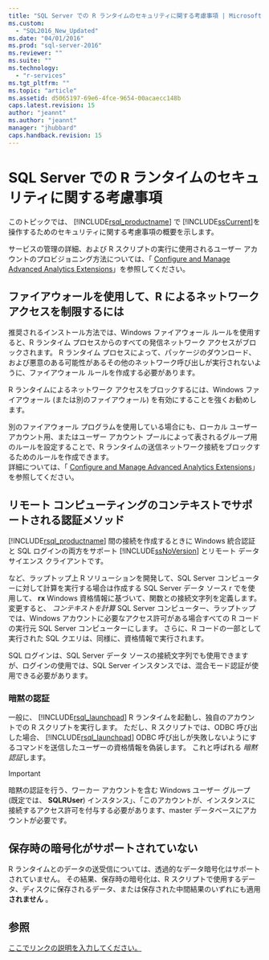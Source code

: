 ```yaml
---
title: "SQL Server での R ランタイムのセキュリティに関する考慮事項 | Microsoft Docs"
ms.custom: 
  - "SQL2016_New_Updated"
ms.date: "04/01/2016"
ms.prod: "sql-server-2016"
ms.reviewer: ""
ms.suite: ""
ms.technology: 
  - "r-services"
ms.tgt_pltfrm: ""
ms.topic: "article"
ms.assetid: d5065197-69e6-4fce-9654-00acaecc148b
caps.latest.revision: 15
author: "jeannt"
ms.author: "jeannt"
manager: "jhubbard"
caps.handback.revision: 15
---
```

# SQL Server での R ランタイムのセキュリティに関する考慮事項
  このトピックでは、 [!INCLUDE[rsql_productname](../../includes/rsql-productname-md.md)] で [!INCLUDE[ssCurrent](../../includes/sscurrent-md.md)]を操作するためのセキュリティに関する考慮事項の概要を示します。  
  
 サービスの管理の詳細、および R スクリプトの実行に使用されるユーザー アカウントのプロビジョニング方法については、「 [Configure and Manage Advanced Analytics Extensions](../../advanced-analytics/r-services/configure-and-manage-advanced-analytics-extensions.md)」を参照してください。  
  
## ファイアウォールを使用して、R によるネットワーク アクセスを制限するには  
 推奨されるインストール方法では、Windows ファイアウォール ルールを使用すると、R ランタイム プロセスからのすべての発信ネットワーク アクセスがブロックされます。 R ランタイム プロセスによって、パッケージのダウンロード、および悪意のある可能性があるその他のネットワーク呼び出しが実行されないように、ファイアウォール ルールを作成する必要があります。  
  
 R ランタイムによるネットワーク アクセスをブロックするには、Windows ファイアウォール (または別のファイアウォール) を有効にすることを強くお勧めします。  
  
 別のファイアウォール プログラムを使用している場合にも、ローカル ユーザー アカウント用、またはユーザー アカウント プールによって表されるグループ用のルールを設定することで、R ランタイムの送信ネットワーク接続をブロックするためのルールを作成できます。   
詳細については、「 [Configure and Manage Advanced Analytics Extensions](../../advanced-analytics/r-services/configure-and-manage-advanced-analytics-extensions.md)」を参照してください。  
  
## リモート コンピューティングのコンテキストでサポートされる認証メソッド 
  [!INCLUDE[rsql_productname](../../includes/rsql-productname-md.md)] 間の接続を作成するときに Windows 統合認証と SQL ログインの両方をサポート [!INCLUDE[ssNoVersion](../../includes/ssnoversion-md.md)] とリモート データ サイエンス クライアントです。 
  
 など、ラップトップ上 R ソリューションを開発して、SQL Server コンピューターに対して計算を実行する場合は作成する SQL Server データ ソース r でを使用して、 **rx** Windows 資格情報に基づいて、関数との接続文字列を定義します。 変更すると、 _コンテキストを計算_ SQL Server コンピューター、ラップトップでは、Windows アカウントに必要なアクセス許可がある場合すべての R コードの実行元 SQL Server コンピューターにします。 さらに、R コードの一部として実行された SQL クエリは、同様に、資格情報で実行されます。 
 
 SQL ログインは、SQL Server データ ソースの接続文字列でも使用できますが、ログインの使用では、SQL Server インスタンスでは、混合モード認証が使用できる必要があります。
 
 ### 暗黙の認証
  
 一般に、 [!INCLUDE[rsql_launchpad](../../includes/rsql-launchpad-md.md)] R ランタイムを起動し、独自のアカウントでの R スクリプトを実行します。 ただし、R スクリプトでは、ODBC 呼び出した場合、 [!INCLUDE[rsql_launchpad](../../includes/rsql-launchpad-md.md)] ODBC 呼び出しが失敗しないようにするコマンドを送信したユーザーの資格情報を偽装します。 これと呼ばれる *暗黙認証*します。 
 
 > [!IMPORTANT] 
 >
 > 暗黙の認証を行う、ワーカー アカウントを含む Windows ユーザー グループ (既定では、 **SQLRUser**) インスタンス」、「このアカウントが、インスタンスに接続するアクセス許可を付与する必要があります、master データベースにアカウントが必要です。  
  
## 保存時の暗号化がサポートされていない  
 R ランタイムとのデータの送受信については、透過的なデータ暗号化はサポートされていません。 その結果、保存時の暗号化は、R スクリプトで使用するデータ、ディスクに保存されるデータ、または保存された中間結果のいずれにも適用 **されません** 。  
 
 ## 参照
 [ここでリンクの説明を入力してください。](../../advanced-analytics/r-services/configuration-sql-server-r-services.md) 
  